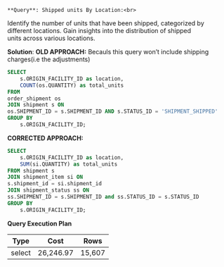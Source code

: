     **Query**: Shipped units By Location:<br>
Identify the number of units that have been shipped, categorized by different locations. Gain insights into the distribution of shipped<br> units across various locations.<br>

**Solution**:
**OLD APPROACH:** Becauls this query won’t include shipping charges(i.e the adjustments)
```sql
SELECT
	s.ORIGIN_FACILITY_ID as location,
	COUNT(os.QUANTITY) as total_units
FROM
order_shipment os
JOIN shipment s ON
os.SHIPMENT_ID = s.SHIPMENT_ID AND s.STATUS_ID = 'SHIPMENT_SHIPPED'
GROUP BY
	s.ORIGIN_FACILITY_ID;
```

**CORRECTED APPROACH:**
```sql
SELECT
	s.ORIGIN_FACILITY_ID as location,
	SUM(si.QUANTITY) as total_units
FROM shipment s
JOIN shipment_item si ON
s.shipment_id = si.shipment_id
JOIN shipment_status ss ON
ss.SHIPMENT_ID = s.SHIPMENT_ID and ss.STATUS_ID = s.STATUS_ID
GROUP BY
	s.ORIGIN_FACILITY_ID;
```
**Query Execution Plan**

| Type | Cost   |   Rows |
| --- |--------| --- |
select | 26,246.97 | 15,607

